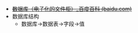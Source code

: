 - ~~[数据库（电子化的文件柜）_百度百科 (baidu.com)](https://baike.baidu.com/item/%e6%95%b0%e6%8d%ae%e5%ba%93/103728)~~
- 数据库结构
	- 数据库->数据表->字段->值